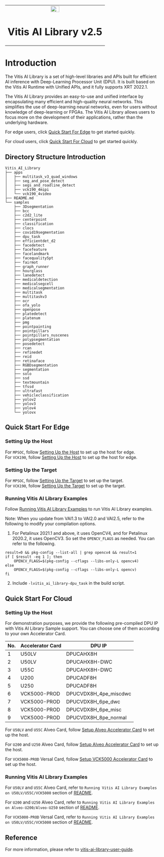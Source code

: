 <table width="100%">
  <tr width="100%">
    <td align="center"><img src="https://www.xilinx.com/content/dam/xilinx/imgs/press/media-kits/corporate/xilinx-logo.png" width="30%"/><h1>Vitis AI Library v2.5</h1>
    </td>
 </tr>
 </table>

# Introduction
The Vitis AI Library is a set of high-level libraries and APIs built for efficient AI inference with Deep-Learning Processor Unit (DPU). It is built based on the Vitis AI Runtime with Unified APIs, and it fully supports XRT 2022.1.

The Vitis AI Library provides an easy-to-use and unified interface by encapsulating many efficient and high-quality neural networks. This simplifies the use of deep-learning neural networks, even for users without knowledge of deep-learning or FPGAs. The Vitis AI Library allows users to focus more on the development of their applications, rather than the underlying hardware.

For edge users, click 
[Quick Start For Edge](#quick-start-for-edge) to get started quickly. 

For cloud users, click 
[Quick Start For Cloud](#quick-start-for-cloud) to get started quickly.

## Directory Structure Introduction
```
Vitis_AI_Library
├── apps
│   ├── multitask_v3_quad_windows
│   ├── seg_and_pose_detect
│   ├── segs_and_roadline_detect
│   ├── vck190_4mipi
│   └── vck190_4video
├── README.md
└── samples
    ├── 3Dsegmentation
    ├── bcc
    ├── c2d2_lite
    ├── centerpoint
    ├── classification
    ├── clocs
    ├── covid19segmentation
    ├── dpu_task
    ├── efficientdet_d2
    ├── facedetect
    ├── facefeature
    ├── facelandmark
    ├── facequality5pt
    ├── fairmot
    ├── graph_runner
    ├── hourglass
    ├── lanedetect
    ├── medicaldetection
    ├── medicalsegcell
    ├── medicalsegmentation
    ├── multitask
    ├── multitaskv3
    ├── ocr
    ├── ofa_yolo
    ├── openpose
    ├── platedetect
    ├── platenum
    ├── pmg
    ├── pointpainting
    ├── pointpillars
    ├── pointpillars_nuscenes
    ├── polypsegmentation
    ├── posedetect
    ├── rcan
    ├── refinedet
    ├── reid
    ├── retinaface
    ├── RGBDsegmentation
    ├── segmentation
    ├── solo
    ├── ssd
    ├── textmountain
    ├── tfssd
    ├── ultrafast
    ├── vehicleclassification
    ├── yolov2
    ├── yolov3
    ├── yolov4
    └── yolovx

```

## Quick Start For Edge
### Setting Up the Host
For `MPSOC`, follow [Setting Up the Host](../../setup/mpsoc#step1-setup-cross-compiler) to set up the host for edge.  
For `VCK190`, follow [Setting Up the Host](../../setup/vck190#step1-setup-cross-compiler) to set up the host for edge.

### Setting Up the Target
For `MPSOC`, follow [Setting Up the Target](../../setup/mpsoc/README.md#step2-setup-the-target) to set up the target.  
For `VCK190`, follow [Setting Up the Target](../../setup/vck190/README.md#step2-setup-the-target) to set up the target.
	 	  
### Running Vitis AI Library Examples
Follow [Running Vitis AI Library Examples](../../src/Vitis-AI-Library/README.md#running-vitis-ai-library-examples) to run Vitis AI Library examples.

Note: When you update from VAI1.3 to VAI2.0 and VAI2.5, refer to the following to modify your compilation options.
1. For Petalinux 2021.1 and above, it uses OpenCV4, and for Petalinux 2020.2, it uses OpenCV3. So set the `OPENCV_FLAGS` as needed. You can refer to the following.
```
result=0 && pkg-config --list-all | grep opencv4 && result=1
if [ $result -eq 1 ]; then
	OPENCV_FLAGS=$(pkg-config --cflags --libs-only-L opencv4)
else
	OPENCV_FLAGS=$(pkg-config --cflags --libs-only-L opencv)
fi
```
2. Include `-lvitis_ai_library-dpu_task` in the build script.


## Quick Start For Cloud
### Setting Up the Host

For demonstration purposes, we provide the following pre-compiled DPU IP with Vitis AI Library Sample support. You can choose one of them according to your own Accelerator Card.

| No\. | Accelerator Card | DPU IP |
| ---- | ---- | ----   |
| 1 | U50LV        | DPUCAHX8H         |
| 2 | U50LV        | DPUCAHX8H-DWC     |
| 3 | U55C         | DPUCAHX8H-DWC     |
| 4 | U200         | DPUCADF8H         |
| 5 | U250         | DPUCADF8H         |
| 6 | VCK5000-PROD | DPUCVDX8H_4pe_miscdwc     |
| 7 | VCK5000-PROD | DPUCVDX8H_6pe_dwc  |
| 8 | VCK5000-PROD | DPUCVDX8H_6pe_misc |
| 9 | VCK5000-PROD | DPUCVDX8H_8pe_normal     |

For `U50LV` and `U55C` Alveo Card, follow [Setup Alveo Accelerator Card](../../setup/alveo/README.md) to set up the host.

For `U200` and `U250` Alveo Card, follow [Setup Alveo Accelerator Card](../../setup/alveo/README.md) to set up the host.

For `VCK5000-PROD` Versal Card, follow [Setup VCK5000 Accelerator Card](../../setup/vck5000/README.md) to set up the host.

### Running Vitis AI Library Examples
For `U50LV` and `U55C` Alveo Card, refer to `Running Vitis AI Library Examples on U50LV/U55C/VCK5000` section of [README](../../src/Vitis-AI-Library/README.md#idu50).

For `U200` and `U250` Alveo Card, refer to `Running Vitis AI Library Examples on Alveo-U200/Alveo-U250` section of [README](../../src/Vitis-AI-Library/README.md#idu200).

For `VCK5000-PROD` Versal Card, refer to `Running Vitis AI Library Examples on U50LV/U55C/VCK5000` section of [README](../../src/Vitis-AI-Library/README.md#idu50).

## Reference
For more information, please refer to [vitis-ai-library-user-guide](https://www.xilinx.com/support/documentation/sw_manuals/vitis_ai/2_5/ug1354-xilinx-ai-sdk.pdf).
